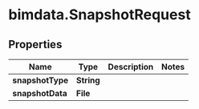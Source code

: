 # bimdata.SnapshotRequest

## Properties

Name | Type | Description | Notes
------------ | ------------- | ------------- | -------------
**snapshotType** | **String** |  | 
**snapshotData** | **File** |  | 


